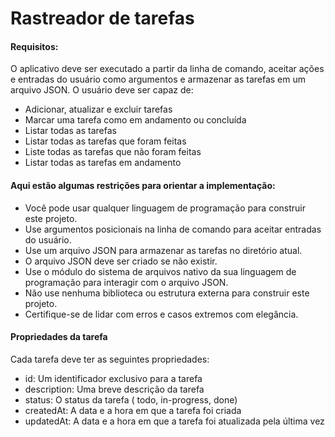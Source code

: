 # Rastreador de tarefas

#### **Requisitos:**

O aplicativo deve ser executado a partir da linha de comando, aceitar ações e entradas do usuário como argumentos e armazenar as tarefas em um arquivo JSON. O usuário deve ser capaz de:

- Adicionar, atualizar e excluir tarefas
- Marcar uma tarefa como em andamento ou concluída
- Listar todas as tarefas
- Listar todas as tarefas que foram feitas
- Liste todas as tarefas que não foram feitas
- Listar todas as tarefas em andamento

#### Aqui estão algumas restrições para orientar a implementação:

- Você pode usar qualquer linguagem de programação para construir este projeto.
- Use argumentos posicionais na linha de comando para aceitar entradas do usuário.
- Use um arquivo JSON para armazenar as tarefas no diretório atual.
- O arquivo JSON deve ser criado se não existir.
- Use o módulo do sistema de arquivos nativo da sua linguagem de programação para interagir com o arquivo JSON.
- Não use nenhuma biblioteca ou estrutura externa para construir este projeto.
- Certifique-se de lidar com erros e casos extremos com elegância.

#### **Propriedades da tarefa**

Cada tarefa deve ter as seguintes propriedades:

- id: Um identificador exclusivo para a tarefa
- description: Uma breve descrição da tarefa
- status: O status da tarefa ( todo, in-progress, done)
- createdAt: A data e a hora em que a tarefa foi criada
- updatedAt: A data e a hora em que a tarefa foi atualizada pela última vez
